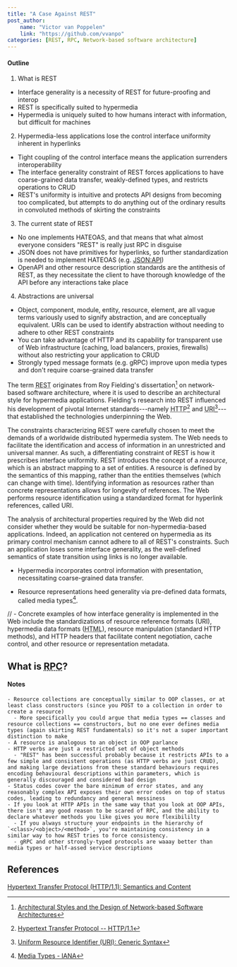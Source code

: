 ```yaml
---
title: "A Case Against REST"
post_author:
    name: "Victor van Poppelen"
    link: "https://github.com/vvanpo"
categories: [REST, RPC, Network-based software architecture]
---
```


#### Outline
1. What is REST
  - Interface generality is a necessity of REST for future-proofing and interop
  - REST is specifically suited to hypermedia
  - Hypermedia is uniquely suited to how humans interact with information, but difficult for machines
2. Hypermedia-less applications lose the control interface uniformity inherent in hyperlinks
  - Tight coupling of the control interface means the application surrenders interoperability
  - The interface generality constraint of REST forces applications to have coarse-grained data transfer, weakly-defined types, and restricts operations to CRUD
  - REST's uniformity is intuitive and protects API designs from becoming too complicated, but attempts to do anything out of the ordinary results in convoluted methods of skirting the constraints
3. The current state of REST
  - No one implements HATEOAS, and that means that what almost everyone considers "REST" is really just RPC in disguise
  - JSON does not have primitives for hyperlinks, so further standardization is needed to implement HATEOAS (e.g. [JSON:API](https://jsonapi.org/format/))
  - OpenAPI and other resource description standards are the antithesis of REST, as they necessitate the client to have thorough knowledge of the API before any interactions take place
4. Abstractions are universal
  - Object, component, module, entity, resource, element, are all vague terms variously used to signify abstraction, and are conceptually equivalent. URIs can be used to identify abstraction without needing to adhere to other REST constraints
  - You can take advantage of HTTP and its capability for transparent use of Web infrastructure (caching, load balancers, proxies, firewalls) without also restricting your application to CRUD
  - Strongly typed message formats (e.g. gRPC) improve upon media types and don't require coarse-grained data transfer



The term <abbr title="Representational State Transfer">REST</abbr> originates from Roy Fielding's dissertation[^1] on network-based software architecture, where it is used to describe an architectural style for hypermedia applications. Fielding's research into REST influenced his development of pivotal Internet standards---namely <abbr title="Hypertext Transfer Protocol">HTTP</abbr>[^2] and <abbr title="Uniform Resource Identifier">URI</abbr>[^3]---that established the technologies underpinning the Web.

The constraints characterizing REST were carefully chosen to meet the demands of a worldwide distributed hypermedia system. The Web needs to facilitate the identification and access of information in an unrestricted and universal manner. As such, a differentiating constraint of REST is how it prescribes interface uniformity. REST introduces the concept of a _resource_, which is an abstract mapping to a set of entities. A resource is defined by the semantics of this mapping, rather than the entities themselves (which can change with time). Identifying information as resources rather than concrete representations allows for longevity of references. The Web performs resource identification using a standardized format for hyperlink references, called URI.

The analysis of architectural properties required by the Web did not consider whether they would be suitable for non-hypermedia-based applications. Indeed, an application not centered on hypermedia as its primary control mechanism cannot adhere to all of REST's constraints. Such an application loses some interface generality, as the well-defined semantics of state transition using links is no longer available.

- Hypermedia incorporates control information with presentation, necessitating coarse-grained data transfer.

- Resource representations heed generality via pre-defined data formats, called media types[^4].

// - Concrete examples of how interface generality is implemented in the Web include the standardizations of resource reference formats (URI), hypermedia data formats (<abbr title="Hypertext Markup Language">HTML</abbr>), resource manipulation (standard HTTP methods), and HTTP headers that facilitate content negotiation, cache control, and other resource or representation metadata.

## What is <abbr title="Remote Procedural Call">RPC</abbr>?

#### Notes


    - Resource collections are conceptually similar to OOP classes, or at least class constructors (since you POST to a collection in order to create a resource)
      - More specifically you could argue that media types == classes and resource collections == constructors, but no one ever defines media types (again skirting REST fundamentals) so it's not a super important distinction to make
    - A resource is analogous to an object in OOP parlance
    - HTTP verbs are just a restricted set of object methods
      - "REST" has been successful probably because it restricts APIs to a few simple and consistent operations (as HTTP verbs are just CRUD), and making large deviations from these standard behaviours requires encoding behavioural descriptions within parameters, which is generally discouraged and considered bad design
    - Status codes cover the bare minimum of error states, and any reasonably complex API exposes their own error codes on top of status codes, leading to redundancy and general messiness
    - If you look at HTTP APIs in the same way that you look at OOP APIs, there isn't any good reason to be scared of RPC, and the ability to declare whatever methods you like gives you more flexibililty
      - If you always structure your endpoints in the hierarchy of `<class>/<object>/<method>`, you're maintaining consistency in a similar way to how REST tries to force consistency.
      - gRPC and other strongly-typed protocols are waaay better than media types or half-assed service descriptions

## References

[^1]: [Architectural Styles and the Design of Network-based Software Architectures](https://roy.gbiv.com/pubs/dissertation/top.htm)
[^2]: [Hypertext Transfer Protocol -- HTTP/1.1](https://tools.ietf.org/html/rfc2616)
[^3]: [Uniform Resource Identifier (URI): Generic Syntax](https://tools.ietf.org/html/rfc3986)
[^4]: [Media Types - IANA](https://www.iana.org/assignments/media-types)

[Hypertext Transfer Protocol (HTTP/1.1): Semantics and Content](https://httpwg.org/specs/rfc7231.html)
